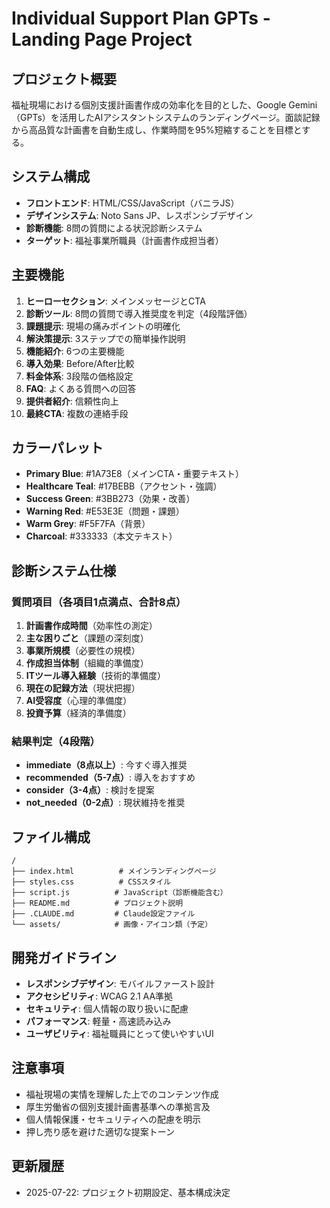 # Individual Support Plan GPTs - Landing Page Project

## プロジェクト概要

福祉現場における個別支援計画書作成の効率化を目的とした、Google Gemini（GPTs）を活用したAIアシスタントシステムのランディングページ。面談記録から高品質な計画書を自動生成し、作業時間を95%短縮することを目標とする。

## システム構成

- **フロントエンド**: HTML/CSS/JavaScript（バニラJS）
- **デザインシステム**: Noto Sans JP、レスポンシブデザイン
- **診断機能**: 8問の質問による状況診断システム
- **ターゲット**: 福祉事業所職員（計画書作成担当者）

## 主要機能

1. **ヒーローセクション**: メインメッセージとCTA
2. **診断ツール**: 8問の質問で導入推奨度を判定（4段階評価）
3. **課題提示**: 現場の痛みポイントの明確化
4. **解決策提示**: 3ステップでの簡単操作説明
5. **機能紹介**: 6つの主要機能
6. **導入効果**: Before/After比較
7. **料金体系**: 3段階の価格設定
8. **FAQ**: よくある質問への回答
9. **提供者紹介**: 信頼性向上
10. **最終CTA**: 複数の連絡手段

## カラーパレット

- **Primary Blue**: #1A73E8（メインCTA・重要テキスト）
- **Healthcare Teal**: #17BEBB（アクセント・強調）
- **Success Green**: #3BB273（効果・改善）
- **Warning Red**: #E53E3E（問題・課題）
- **Warm Grey**: #F5F7FA（背景）
- **Charcoal**: #333333（本文テキスト）

## 診断システム仕様

### 質問項目（各項目1点満点、合計8点）

1. **計画書作成時間**（効率性の測定）
2. **主な困りごと**（課題の深刻度）
3. **事業所規模**（必要性の規模）
4. **作成担当体制**（組織的準備度）
5. **ITツール導入経験**（技術的準備度）
6. **現在の記録方法**（現状把握）
7. **AI受容度**（心理的準備度）
8. **投資予算**（経済的準備度）

### 結果判定（4段階）

- **immediate（8点以上）**: 今すぐ導入推奨
- **recommended（5-7点）**: 導入をおすすめ
- **consider（3-4点）**: 検討を提案
- **not_needed（0-2点）**: 現状維持を推奨

## ファイル構成

```
/
├── index.html          # メインランディングページ
├── styles.css          # CSSスタイル
├── script.js          # JavaScript（診断機能含む）
├── README.md          # プロジェクト説明
├── .CLAUDE.md         # Claude設定ファイル
└── assets/            # 画像・アイコン類（予定）
```

## 開発ガイドライン

- **レスポンシブデザイン**: モバイルファースト設計
- **アクセシビリティ**: WCAG 2.1 AA準拠
- **セキュリティ**: 個人情報の取り扱いに配慮
- **パフォーマンス**: 軽量・高速読み込み
- **ユーザビリティ**: 福祉職員にとって使いやすいUI

## 注意事項

- 福祉現場の実情を理解した上でのコンテンツ作成
- 厚生労働省の個別支援計画書基準への準拠言及
- 個人情報保護・セキュリティへの配慮を明示
- 押し売り感を避けた適切な提案トーン

## 更新履歴

- 2025-07-22: プロジェクト初期設定、基本構成決定